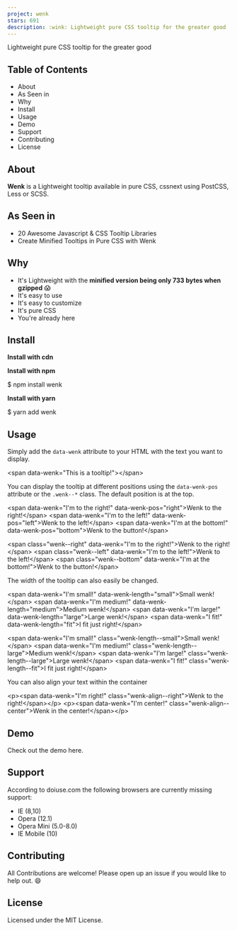 ```yaml
---
project: wenk
stars: 691
description: :wink: Lightweight pure CSS tooltip for the greater good
---
```


  

Lightweight pure CSS tooltip for the greater good

  

  

Table of Contents
-----------------

-   About
-   As Seen in
-   Why
-   Install
-   Usage
-   Demo
-   Support
-   Contributing
-   License

About
-----

**Wenk** is a Lightweight tooltip available in pure CSS, cssnext using PostCSS, Less or SCSS.

As Seen in
----------

-   20 Awesome Javascript & CSS Tooltip Libraries
-   Create Minified Tooltips in Pure CSS with Wenk

Why
---

-   It's Lightweight with the **minified version being only 733 bytes when gzipped** 😱
-   It's easy to use
-   It's easy to customize
-   It's pure CSS
-   You're already here

Install
-------

**Install with cdn**

<link rel\="stylesheet" href\="https://unpkg.com/wenk/dist/wenk.css"\>
<!-- Or -->
<link rel\="stylesheet" href\="https://cdn.rawgit.com/tiaanduplessis/wenk/master/dist/wenk.css"\>

**Install with npm**

$ npm install wenk

**Install with yarn**

$ yarn add wenk

Usage
-----

Simply add the `data-wenk` attribute to your HTML with the text you want to display.

<span data-wenk\="This is a tooltip!"\></span\>

You can display the tooltip at different positions using the `data-wenk-pos` attribute or the `.wenk--*` class. The default position is at the top.

<span data-wenk\="I'm to the right!" data-wenk-pos\="right"\>Wenk to the right!</span\>
<span data-wenk\="I'm to the left!" data-wenk-pos\="left"\>Wenk to the left!</span\>
<span data-wenk\="I'm at the bottom!" data-wenk-pos\="bottom"\>Wenk to the button!</span\>
<!-- Or -->
<span class\="wenk--right" data-wenk\="I'm to the right!"\>Wenk to the right!</span\>
<span class\="wenk--left" data-wenk\="I'm to the left!"\>Wenk to the left!</span\>
<span class\="wenk--bottom" data-wenk\="I'm at the bottom!"\>Wenk to the button!</span\>

The width of the tooltip can also easily be changed.

<span data-wenk\="I'm small!" data-wenk-length\="small"\>Small wenk!</span\>
<span data-wenk\="I'm medium!" data-wenk-length\="medium"\>Medium wenk!</span\>
<span data-wenk\="I'm large!" data-wenk-length\="large"\>Large wenk!</span\>
<span data-wenk\="I fit!" data-wenk-length\="fit"\>I fit just right!</span\>
<!-- Or -->
<span data-wenk\="I'm small!" class\="wenk-length--small"\>Small wenk!</span\>
<span data-wenk\="I'm medium!" class\="wenk-length--large"\>Medium wenk!</span\>
<span data-wenk\="I'm large!" class\="wenk-length--large"\>Large wenk!</span\>
<span data-wenk\="I fit!" class\="wenk-length--fit"\>I fit just right!</span\>

You can also align your text within the container

<p\><span data-wenk\="I'm right!" class\="wenk-align--right"\>Wenk to the right!</span\></p\>
<p\><span data-wenk\="I'm center!" class\="wenk-align--center"\>Wenk in the center!</span\></p\>

Demo
----

Check out the demo here.

Support
-------

According to doiuse.com the following browsers are currently missing support:

-   IE (8,10)
-   Opera (12.1)
-   Opera Mini (5.0-8.0)
-   IE Mobile (10)

Contributing
------------

All Contributions are welcome! Please open up an issue if you would like to help out. 😄

License
-------

Licensed under the MIT License.
